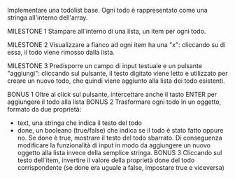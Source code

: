 Implementare una todolist base. Ogni todo è rappresentato come una stringa all'interno dell'array.

MILESTONE 1
Stampare all'interno di una lista, un item per ogni todo.

MILESTONE 2
Visualizzare a fianco ad ogni item ha una "x": cliccando su di essa, il todo viene rimosso dalla lista.

MILESTONE 3
Predisporre un campo di input testuale e un pulsante "aggiungi": cliccando sul pulsante, il testo digitato viene letto e utilizzato per creare un nuovo todo, che quindi viene aggiunto alla lista dei todo esistenti.



BONUS 1
Oltre al click sul pulsante, intercettare anche il tasto ENTER per aggiungere il todo alla lista
BONUS 2
Trasformare ogni todo in un oggetto, formato da due proprietà:
- text, una stringa che indica il testo del todo
- done, un booleano (true/false) che indica se il todo è stato fatto oppure no. Se done è true, mostrare il testo del todo sbarrato.
Di conseguenza modificare la funzionalità di input in modo da aggiungere un nuovo oggetto alla lista invece della semplice stringa.
BONUS 3
Cliccando sul testo dell'item, invertire il valore della proprietà done del todo corrispondente (se done era uguale a false, impostare true e viceversa)
